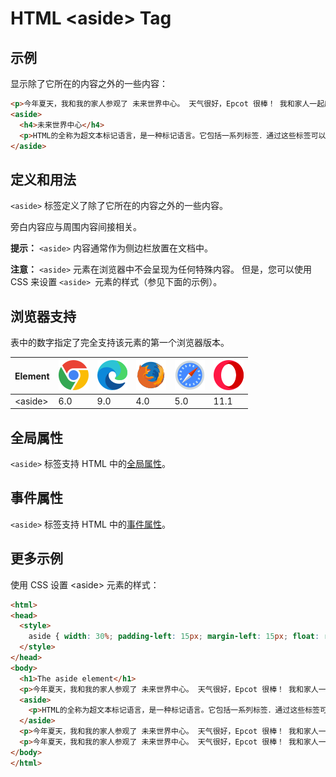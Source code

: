 HTML \<aside> Tag
===

## 示例

显示除了它所在的内容之外的一些内容：

```html idoc:preview:iframe
<p>今年夏天，我和我的家人参观了 未来世界中心。 天气很好，Epcot 很棒！ 我和家人一起度过了一个美好的夏天！</p>
<aside>
  <h4>未来世界中心</h4>
  <p>HTML的全称为超文本标记语言，是一种标记语言。它包括一系列标签．通过这些标签可以将网络上的文档格式统一，使分散的 Internet 资源连接为一个逻辑整体。</p>
</aside>
```

## 定义和用法

`<aside>` 标签定义了除了它所在的内容之外的一些内容。

旁白内容应与周围内容间接相关。

**提示：** `<aside>` 内容通常作为侧边栏放置在文档中。

**注意：** `<aside>` 元素在浏览器中不会呈现为任何特殊内容。 但是，您可以使用 CSS 来设置 `<aside> `元素的样式（参见下面的示例）。

## 浏览器支持

表中的数字指定了完全支持该元素的第一个浏览器版本。

| Element  | ![chrome][1] | ![edge][2] | ![firefox][3] | ![safari][4] | ![opera][5] |
| -------- | --- | --- | --- | --- | ---- |
| \<aside> | 6.0 | 9.0 | 4.0 | 5.0 | 11.1 |

## 全局属性

`<aside>` 标签支持 HTML 中的[全局属性](../reference/standardattributes.md)。

## 事件属性

`<aside>` 标签支持 HTML 中的[事件属性](../reference/eventattributes.md)。

## 更多示例

使用 CSS 设置 \<aside> 元素的样式：

```html idoc:preview:iframe
<html>
<head>
  <style>
    aside { width: 30%; padding-left: 15px; margin-left: 15px; float: right; font-style: italic; background-color: lightgray; }
  </style>
</head>
<body>
  <h1>The aside element</h1>
  <p>今年夏天，我和我的家人参观了 未来世界中心。 天气很好，Epcot 很棒！ 我和家人一起度过了一个美好的夏天！</p>
  <aside>
    <p>HTML的全称为超文本标记语言，是一种标记语言。它包括一系列标签．通过这些标签可以将网络上的文档格式统一，使分散的 Internet 资源连接为一个逻辑整体。</p>
  </aside>
  <p>今年夏天，我和我的家人参观了 未来世界中心。 天气很好，Epcot 很棒！ 我和家人一起度过了一个美好的夏天！</p>
  <p>今年夏天，我和我的家人参观了 未来世界中心。 天气很好，Epcot 很棒！ 我和家人一起度过了一个美好的夏天！</p>
</body>
</html>
```

[1]: ../assets/chrome.svg
[2]: ../assets/edge.svg
[3]: ../assets/firefox.svg
[4]: ../assets/safari.svg
[5]: ../assets/opera.svg